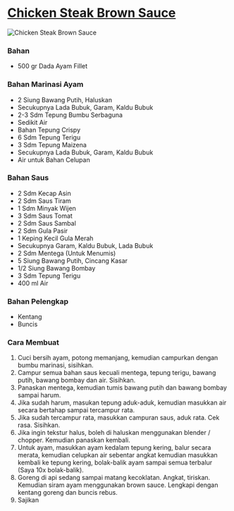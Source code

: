 # [Chicken Steak Brown Sauce](https://cookpad.com/id/resep/17229729-chicken-steak-brown-sauce)<br>
![Chicken Steak Brown Sauce](https://img-global.cpcdn.com/recipes/4ff77082f3b4f04a/1200x630cq70/photo.jpg)
### Bahan
- 500 gr Dada Ayam Fillet
### Bahan Marinasi Ayam
- 2 Siung Bawang Putih, Haluskan
- Secukupnya Lada Bubuk, Garam, Kaldu Bubuk
- 2-3 Sdm Tepung Bumbu Serbaguna
- Sedikit Air
- Bahan Tepung Crispy
- 6 Sdm Tepung Terigu
- 3 Sdm Tepung Maizena
- Secukupnya Lada Bubuk, Garam, Kaldu Bubuk
- Air untuk Bahan Celupan
### Bahan Saus
- 2 Sdm Kecap Asin
- 2 Sdm Saus Tiram
- 1 Sdm Minyak Wijen
- 3 Sdm Saus Tomat
- 2 Sdm Saus Sambal
- 2 Sdm Gula Pasir
- 1 Keping Kecil Gula Merah
- Secukupnya Garam, Kaldu Bubuk, Lada Bubuk
- 2 Sdm Mentega (Untuk Menumis)
- 5 Siung Bawang Putih, Cincang Kasar
- 1/2 Siung Bawang Bombay
- 3 Sdm Tepung Terigu
- 400 ml Air
### Bahan Pelengkap
- Kentang
- Buncis

### Cara Membuat

1. Cuci bersih ayam, potong memanjang, kemudian campurkan dengan bumbu marinasi, sisihkan.<br>
2. Campur semua bahan saus kecuali mentega, tepung terigu, bawang putih, bawang bombay dan air. Sisihkan.<br>
3. Panaskan mentega, kemudian tumis bawang putih dan bawang bombay sampai harum.<br>
4. Jika sudah harum, masukan tepung aduk-aduk, kemudian masukkan air secara bertahap sampai tercampur rata.<br>
5. Jika sudah tercampur rata, masukkan campuran saus, aduk rata. Cek rasa. Sisihkan.<br>
6. Jika ingin tekstur halus, boleh di haluskan menggunakan blender / chopper. Kemudian panaskan kembali.<br>
7. Untuk ayam, masukkan ayam kedalam tepung kering, balur secara merata, kemudian celupkan air sebentar angkat kemudian masukkan kembali ke tepung kering, bolak-balik ayam sampai semua terbalur (Saya 10x bolak-balik).<br>
8. Goreng di api sedang sampai matang kecoklatan. Angkat, tiriskan. Kemudian siram ayam menggunakan brown sauce. Lengkapi dengan kentang goreng dan buncis rebus.<br>
9. Sajikan<br>
